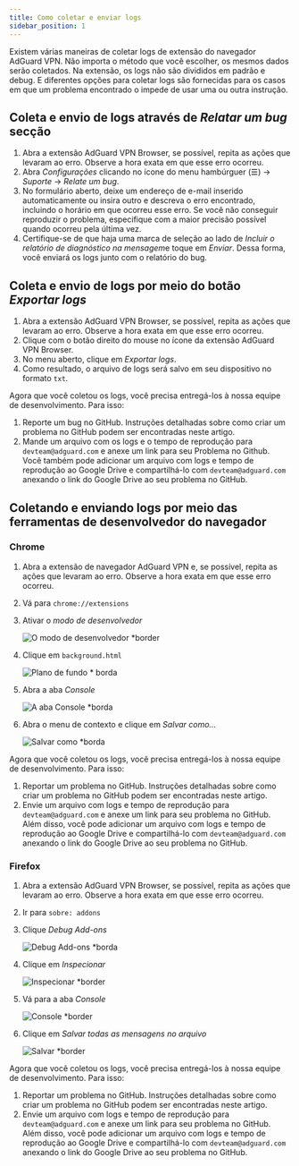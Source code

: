 ```yaml
---
title: Como coletar e enviar logs
sidebar_position: 1
---
```


Existem várias maneiras de coletar logs de extensão do navegador AdGuard VPN. Não importa o método que você escolher, os mesmos dados serão coletados. Na extensão, os logs não são divididos em padrão e debug. E diferentes opções para coletar logs são fornecidas para os casos em que um problema encontrado o impede de usar uma ou outra instrução.

## Coleta e envio de logs através de *Relatar um bug* secção

1. Abra a extensão AdGuard VPN Browser, se possível, repita as ações que levaram ao erro. Observe a hora exata em que esse erro ocorreu.
1. Abra *Configurações* clicando no ícone do menu hambúrguer (☰) → *Suporte* → *Relate um bug*.
1. No formulário aberto, deixe um endereço de e-mail inserido automaticamente ou insira outro e descreva o erro encontrado, incluindo o horário em que ocorreu esse erro. Se você não conseguir reproduzir o problema, especifique com a maior precisão possível quando ocorreu pela última vez.
1. Certifique-se de que haja uma marca de seleção ao lado de *Incluir o relatório de diagnóstico na mensagem*e toque em *Enviar*. Dessa forma, você enviará os logs junto com o relatório do bug.

## Coleta e envio de logs por meio do botão *Exportar logs*

1. Abra a extensão AdGuard VPN Browser, se possível, repita as ações que levaram ao erro. Observe a hora exata em que esse erro ocorreu.
1. Clique com o botão direito do mouse no ícone da extensão AdGuard VPN Browser.
1. No menu aberto, clique em *Exportar logs*.
1. Como resultado, o arquivo de logs será salvo em seu dispositivo no formato `txt`.

Agora que você coletou os logs, você precisa entregá-los à nossa equipe de desenvolvimento. Para isso:

1. Reporte um bug no GitHub. Instruções detalhadas sobre como criar um problema no GitHub podem ser encontradas neste artigo.
1. Mande um arquivo com os logs e o tempo de reprodução para `devteam@adguard.com` e anexe um link para seu Problema no Github. Você também pode adicionar um arquivo com logs e tempo de reprodução ao Google Drive e compartilhá-lo com `devteam@adguard.com` anexando o link do Google Drive ao seu problema no GitHub.

## Coletando e enviando logs por meio das ferramentas de desenvolvedor do navegador

### Chrome

1. Abra a extensão de navegador AdGuard VPN e, se possível, repita as ações que levaram ao erro. Observe a hora exata em que esse erro ocorreu.
1. Vá para `chrome://extensions`
1. Ativar o *modo de desenvolvedor*

    ![O modo de desenvolvedor *border](https://cdn.adguardvpn.com/content/kb/vpn/browser_extension/dev_mode.png)

1. Clique em `background.html`

    ![Plano de fundo * borda](https://cdn.adguardvpn.com/content/kb/vpn/browser_extension/backgroung.png)

1. Abra a aba *Console*

    ![A aba Console *borda](https://cdn.adguardvpn.com/content/kb/vpn/browser_extension/console.png)

1. Abra o menu de contexto e clique em *Salvar como…*

    ![Salvar como *borda](https://cdn.adguardvpn.com/content/kb/vpn/browser_extension/save.png)

Agora que você coletou os logs, você precisa entregá-los à nossa equipe de desenvolvimento. Para isso:

1. Reportar um problema no GitHub. Instruções detalhadas sobre como criar um problema no GitHub podem ser encontradas neste artigo.
1. Envie um arquivo com logs e tempo de reprodução para `devteam@adguard.com` e anexe um link para seu problema no GitHub. Além disso, você pode adicionar um arquivo com logs e tempo de reprodução ao Google Drive e compartilhá-lo com `devteam@adguard.com` anexando o link do Google Drive ao seu problema no GitHub.

### Firefox

1. Abra a extensão AdGuard VPN Browser, se possível, repita as ações que levaram ao erro. Observe a hora exata em que esse erro ocorreu.
1. Ir para `sobre: addons`
1. Clique *Debug Add-ons*

    ![Debug Add-ons *borda](https://cdn.adguardvpn.com/content/kb/vpn/browser_extension/add-ons.png)

1. Clique em *Inspecionar*

    ![Inspecionar *border](https://cdn.adguardvpn.com/content/kb/vpn/browser_extension/inspect.png)

1. Vá para a aba *Console*

    ![Console *border](https://cdn.adguardvpn.com/content/kb/vpn/browser_extension/ff_console.png)

1. Clique em *Salvar todas as mensagens no arquivo*

    ![Salvar *border](https://cdn.adguardvpn.com/content/kb/vpn/browser_extension/save-to-file.png)

Agora que você coletou os logs, você precisa entregá-los à nossa equipe de desenvolvimento. Para isso:

1. Reportar um problema no GitHub. Instruções detalhadas sobre como criar um problema no GitHub podem ser encontradas neste artigo.
1. Envie um arquivo com logs e tempo de reprodução para `devteam@adguard.com` e anexe um link para seu problema no GitHub. Além disso, você pode adicionar um arquivo com logs e tempo de reprodução ao Google Drive e compartilhá-lo com `devteam@adguard.com` anexando o link do Google Drive ao seu problema no GitHub.
